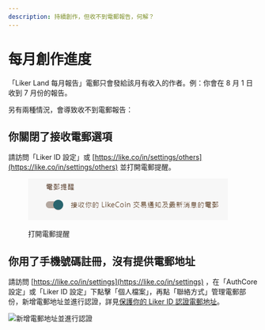 ```yaml
---
description: 持續創作，但收不到電郵報告，何解？
---
```


# 每月創作進度

「Liker Land 每月報告」電郵只會發給該月有收入的作者。例：你會在 8 月 1 日收到 7 月份的報告。

另有兩種情況，會導致收不到電郵報告：

## 你關閉了接收電郵選項

請訪問「Liker ID 設定」或 [https://like.co/in/settings/others](https://like.co/in/settings/others) 並打開電郵提醒。

<figure><img src="../../.gitbook/assets/monthly-report-email-setting-button.png" alt=""><figcaption><p>打開電郵提醒</p></figcaption></figure>

## 你用了手機號碼註冊，沒有提供電郵地址

請訪問 [https://like.co/in/settings](https://like.co/in/settings) ，在「AuthCore 設定」或「Liker ID 設定」下點擊「個人檔案」，再點「聯絡方式」管理電郵部份，新增電郵地址並進行認證，詳見[保護你的 Liker ID 認證電郵地址](../liker-id/register/verifying-email-address.md#confirm-your-email-address)。

![新增電郵地址並進行認證](../../.gitbook/assets/monthly-report-email-setting.png)
